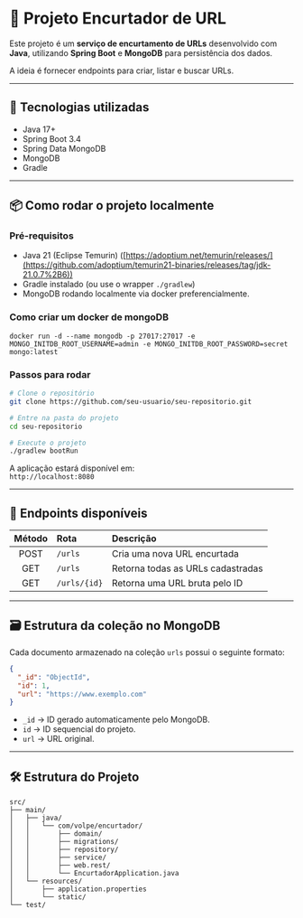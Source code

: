 # 📎 Projeto Encurtador de URL

Este projeto é um **serviço de encurtamento de URLs** desenvolvido com **Java**, utilizando **Spring Boot** e **MongoDB** para persistência dos dados.

A ideia é fornecer endpoints para criar, listar e buscar URLs.

---

## 🚀 Tecnologias utilizadas

- Java 17+
- Spring Boot 3.4
- Spring Data MongoDB
- MongoDB
- Gradle

---

## 📦 Como rodar o projeto localmente

### Pré-requisitos

- Java 21 (Eclipse Temurin) ([https://adoptium.net/temurin/releases/](https://github.com/adoptium/temurin21-binaries/releases/tag/jdk-21.0.7%2B6))
- Gradle instalado (ou use o wrapper `./gradlew`)
- MongoDB rodando localmente via docker preferencialmente.

### Como criar um docker de mongoDB
```
docker run -d --name mongodb -p 27017:27017 -e MONGO_INITDB_ROOT_USERNAME=admin -e MONGO_INITDB_ROOT_PASSWORD=secret mongo:latest
```

### Passos para rodar

```bash
# Clone o repositório
git clone https://github.com/seu-usuario/seu-repositorio.git

# Entre na pasta do projeto
cd seu-repositorio

# Execute o projeto
./gradlew bootRun
```

A aplicação estará disponível em:  
`http://localhost:8080`

---

## 🔗 Endpoints disponíveis

| Método | Rota                   | Descrição                         |
|:------:|:----------------------- |:--------------------------------- |
| POST   | `/urls`                  | Cria uma nova URL encurtada       |
| GET    | `/urls`                  | Retorna todas as URLs cadastradas |
| GET    | `/urls/{id}`             | Retorna uma URL bruta pelo ID           |

---

## 🗃️ Estrutura da coleção no MongoDB

Cada documento armazenado na coleção `urls` possui o seguinte formato:

```json
{
  "_id": "ObjectId",
  "id": 1,
  "url": "https://www.exemplo.com"
}
```

- `_id` → ID gerado automaticamente pelo MongoDB.
- `id` → ID sequencial do projeto.
- `url` → URL original.

---

## 🛠️ Estrutura do Projeto

```
src/
├── main/
│   ├── java/
│   │   └── com/volpe/encurtador/
│   │       ├── domain/
│   │       ├── migrations/
│   │       ├── repository/
│   │       ├── service/
│   │       ├── web.rest/
│   │       └── EncurtadorApplication.java
│   └── resources/
│       ├── application.properties
│       └── static/
└── test/
```
